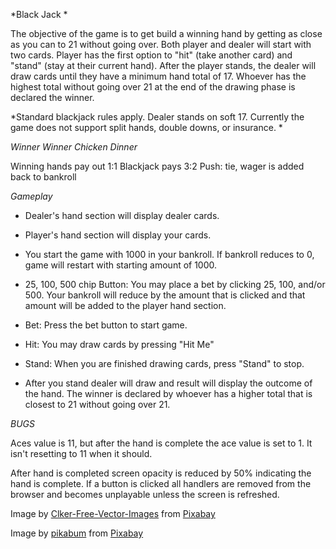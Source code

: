 *Black Jack *

The objective of the game is to get build a winning hand by getting as close as you can to 21 without going over. Both player and dealer will start with two cards. Player has the first option to "hit" (take another card) and "stand" (stay at their current hand). After the player stands, the dealer will draw cards until they have a minimum hand total of 17. Whoever has the highest total without going over 21 at the end of the drawing phase is declared the winner. 


*Standard blackjack rules apply. Dealer stands on soft 17. Currently the game does not support split hands, double downs, or insurance. *


*Winner Winner Chicken Dinner*

Winning hands pay out 1:1
Blackjack pays 3:2
Push: tie, wager is added back to bankroll


*Gameplay* 

* Dealer's hand section will display dealer cards.

* Player's hand section will display your cards.

* You start the game with 1000 in your bankroll. If bankroll reduces to 0, game will restart with starting amount of 1000.

* 25, 100, 500 chip Button: You may place a bet by clicking 25, 100, and/or 500. Your bankroll will reduce by the amount that is clicked and that amount will be added to the player hand section. 

* Bet: Press the bet button to start game.  

* Hit: You may draw cards by pressing "Hit Me"

* Stand: When you are finished drawing cards, press "Stand" to stop.

* After you stand dealer will draw and result will display the outcome of the hand. The winner is declared by whoever has a higher total that is closest to 21 without going over 21. 


*BUGS*

Aces value is 11, but after the hand is complete the ace value is set to 1. It isn't resetting to 11 when it should. 

After hand is completed screen opacity is reduced by 50% indicating the hand is complete. If a button is clicked all handlers are removed from the browser and becomes unplayable unless the screen is refreshed.



Image by <a href="https://pixabay.com/users/clker-free-vector-images-3736/?utm_source=link-attribution&amp;utm_medium=referral&amp;utm_campaign=image&amp;utm_content=28356">Clker-Free-Vector-Images</a> from <a href="https://pixabay.com/?utm_source=link-attribution&amp;utm_medium=referral&amp;utm_campaign=image&amp;utm_content=28356">Pixabay</a>

Image by <a href="https://pixabay.com/users/pikabum-273706/?utm_source=link-attribution&amp;utm_medium=referral&amp;utm_campaign=image&amp;utm_content=516938">pikabum</a> from <a href="https://pixabay.com/?utm_source=link-attribution&amp;utm_medium=referral&amp;utm_campaign=image&amp;utm_content=516938">Pixabay</a>

